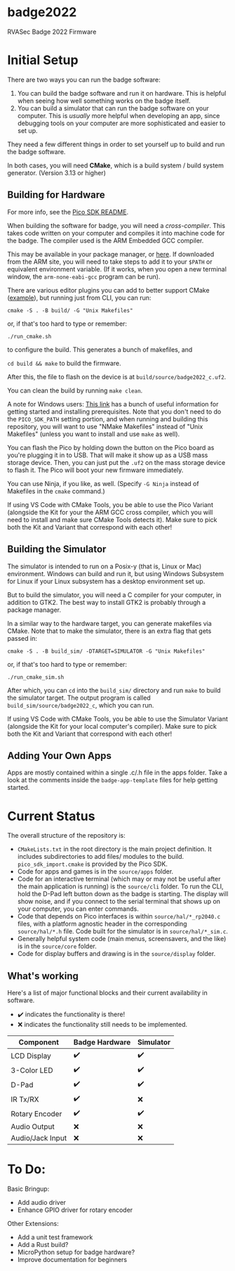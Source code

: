 # badge2022
RVASec Badge 2022 Firmware

# Initial Setup

There are two ways you can run the badge software:

1) You can build the badge software and run it on hardware. This is helpful when seeing how well something works on the
   badge itself.
2) You can build a simulator that can run the badge software on your computer. This is *usually* more helpful when
   developing an app, since debugging tools on your computer are more sophisticated and easier to set up.

They need a few different things in order to set yourself up to build and run the badge software.

In both cases, you will need **CMake**, which is a build system / build system generator. (Version 3.13 or higher)

## Building for Hardware

For more info, see the [Pico SDK README](https://github.com/raspberrypi/pico-sdk).

When building the software for badge, you will need a *cross-compiler*. This takes code written on your computer and
compiles it into machine code for the badge. The compiler used is the ARM Embedded GCC compiler. 

This may be available in your package manager, or [here](https://developer.arm.com/tools-and-software/open-source-software/developer-tools/gnu-toolchain/gnu-rm/downloads).
If downloaded from the ARM site, you will need to take steps to add it to your `$PATH` or equivalent environment
variable. (If it works, when you open a new terminal window, the `arm-none-eabi-gcc` program can be run).

There are various editor plugins you can add to better support CMake ([example](https://marketplace.visualstudio.com/items?itemName=ms-vscode.cmake-tools)),
but running just from CLI, you can run:

`cmake -S . -B build/ -G "Unix Makefiles"`

or, if that's too hard to type or remember:

`./run_cmake.sh`

to configure the build. This generates a bunch of makefiles, and

`cd build && make` to build the firmware.

After this, the file to flash on the device is at `build/source/badge2022_c.uf2`.

You can clean the build by running `make clean`.

A note for Windows users: [This link](https://community.element14.com/products/raspberry-pi/b/blog/posts/working-with-the-raspberry-pi-pico-with-windows-and-c-c)
has a bunch of useful information for getting started and installing prerequisites. Note that you don't need to do the
`PICO_SDK_PATH` setting portion, and when running and building this repository, you will want to use "NMake Makefiles" 
instead of "Unix Makefiles" (unless you want to install and use `make` as well). 

You can flash the Pico by holding down the button on the Pico board as you're plugging it in to USB. That will make it
show up as a USB mass storage device. Then, you can just put the `.uf2` on the mass storage device to flash it. The
Pico will boot your new firmware immediately.

You can use Ninja, if you like, as well. \(Specify `-G Ninja` instead of Makefiles in the `cmake` command.\)

If using VS Code with CMake Tools, you be able to use the Pico Variant (alongside the Kit for
your the ARM GCC cross compiler, which you will need to install and make sure CMake Tools detects it). 
Make sure to pick both the Kit and Variant that correspond with each other!

## Building the Simulator

The simulator is intended to run on a Posix-y (that is, Linux or Mac) environment. Windows can build and run it, but
using Windows Subsystem for Linux if your Linux subsystem has a desktop environment set up.

But to build the simulator, you will need a C compiler for your computer, in addition to GTK2. The best way to install
GTK2 is probably through a package manager.

In a similar way to the hardware target, you can generate makefiles via CMake. Note that to make the simulator, there is
an extra flag that gets passed in:

`cmake -S . -B build_sim/ -DTARGET=SIMULATOR -G "Unix Makefiles"`

or, if that's too hard to type or remember:

`./run_cmake_sim.sh`

After which, you can `cd` into the `build_sim/` directory and run `make` to build the simulator target. The output
program is called `build_sim/source/badge2022_c`, which you can run.

If using VS Code with CMake Tools, you be able to use the Simulator Variant (alongside the Kit for
your local computer's compiler). Make sure to pick both the Kit and Variant that correspond with each other!

## Adding Your Own Apps

Apps are mostly contained within a single .c/.h file in the apps folder. Take a look at the comments inside the
`badge-app-template` files for help getting started.

# Current Status

The overall structure of the repository is:
* `CMakeLists.txt` in the root directory is the main project definition. It includes subdirectories to add files/
  modules to the build. `pico_sdk_import.cmake` is provided by the Pico SDK.
* Code for apps and games is in the `source/apps` folder.
* Code for an interactive terminal (which may or may not be useful after the main application is running) is the
  `source/cli` folder. To run the CLI, hold the D-Pad left button down as the badge is starting. The display will
  show noise, and if you connect to the serial terminal that shows up on your computer, you can enter commands.
* Code that depends on Pico interfaces is within `source/hal/*_rp2040.c` files, with a platform agnostic header in the 
  corresponding `source/hal/*.h` file. Code built for the simulator is in `source/hal/*_sim.c`.
* Generally helpful system code (main menus, screensavers, and the like) is in the `source/core` folder.
* Code for display buffers and drawing is in the `source/display` folder.

## What's working

Here's a list of major functional blocks and their current availability in software.
* :heavy_check_mark: indicates the functionality is there!
* :x: indicates the functionality still needs to be implemented.

| Component        | Badge Hardware     | Simulator          |
|------------------|--------------------|--------------------|
| LCD Display      | :heavy_check_mark: | :heavy_check_mark: |
| 3-Color LED      | :heavy_check_mark: | :heavy_check_mark: |
| D-Pad            | :heavy_check_mark: | :heavy_check_mark: |
| IR Tx/RX         | :heavy_check_mark: | :x:                |
| Rotary Encoder   | :heavy_check_mark: | :heavy_check_mark: |
| Audio Output     | :x:                | :x:                |
| Audio/Jack Input | :x:                | :x:                |

# To Do:

Basic Bringup:
* Add audio driver
* Enhance GPIO driver for rotary encoder

Other Extensions:
* Add a unit test framework
* Add a Rust build?
* MicroPython setup for badge hardware?
* Improve documentation for beginners

